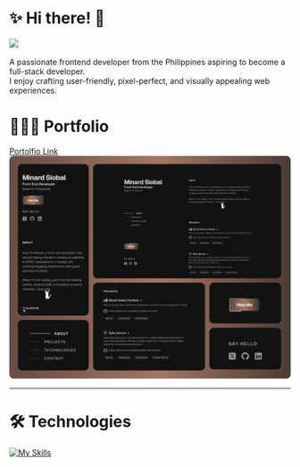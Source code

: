 # ✨ Hi there! 👋

![](https://komarev.com/ghpvc/?username=siobaldev&color=a47764)

A passionate frontend developer from the Philippines aspiring to become a full-stack developer. <br /> I enjoy crafting user-friendly, pixel-perfect, and visually appealing web experiences.

# 👨🏻‍💻 Portfolio

<div>
  <a href="https://www.linkedin.com/in/minard-siobal-dev/">
    Portolfio Link
    <br />
  </a>
</div>

<img src="images/Porfolio-Bento-Grid.png" width="600px">

---

# 🛠️ Technologies

[![My Skills](https://skillicons.dev/icons?i=nextjs,react,tailwind,js,nodejs,html,css,sass,git,figma,cs,mysql&perline=6)](https://skillicons.dev)

<!---
br0wnrecluse/br0wnrecluse is a ✨ special ✨ repository because its `README.md` (this file) appears on your GitHub profile.
You can click the Preview link to take a look at your changes.
--->
